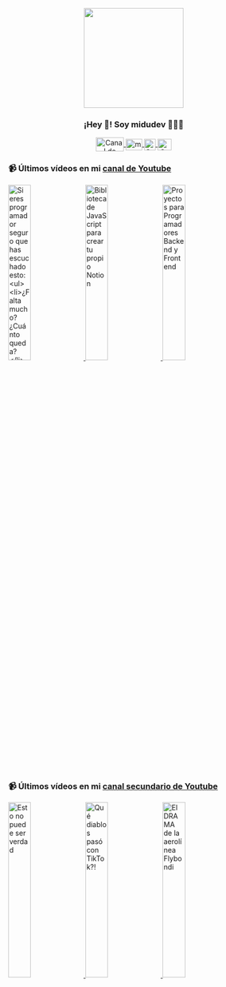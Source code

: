<p align="center" width="300">
   <img align="center" width="200" src="https://user-images.githubusercontent.com/1561955/106762302-fda9de00-6635-11eb-99be-3ef744e60c0e.png" />
   <h3 align="center">¡Hey 👋! Soy midudev 👨🏻‍💻</h3>
</p>

<p align="center">
   <a href="https://twitch.tv/midudev" target="blank">
    <img align="center" src="https://upload.wikimedia.org/wikipedia/commons/c/ce/Twitch_logo_2019.svg" alt="Canal de Twitch de midudev" height="28px" width="56px" />
  </a>
  <span style="width: 8px;"> </span>
   <a href="https://youtube.com/midudev" target="blank">
    <img align="center" src="https://upload.wikimedia.org/wikipedia/commons/0/09/YouTube_full-color_icon_%282017%29.svg" alt="midudev" height="23px" width="33px" />
  </a>
  <span style="width: 8px;"> </span>
  <a href="https://instagram.com/midu.dev" target="blank">
    <img align="center" src="https://upload.wikimedia.org/wikipedia/commons/e/e7/Instagram_logo_2016.svg" alt="Canal de Instagram de midu.dev" height="23px" width="23px" />
  </a>
  <span style="width: 8px;"> </span>
  <a href="https://twitter.com/midudev" target="blank">
    <img align="center" src="https://upload.wikimedia.org/wikipedia/commons/thumb/6/6f/Logo_of_Twitter.svg/2491px-Logo_of_Twitter.svg.png" alt="Canal de Twitter de midudev" height="23px" width="28px" />
  </a>
</p>

### 📹 Últimos vídeos en mi [canal de Youtube](https://youtube.com/midudev?sub_confirmation=1)

<a href='https://youtu.be/z1nDLOB11Jk' target='_blank'>
  <img width='30%' src='https://img.youtube.com/vi/z1nDLOB11Jk/mqdefault.jpg' alt='Si eres programador seguro que has escuchado esto:

- ¿Falta mucho? ¿Cuánto queda?
- ¿Estará listo p' />
</a>
<a href='https://youtu.be/Ah5a2ttQF3U' target='_blank'>
  <img width='30%' src='https://img.youtube.com/vi/Ah5a2ttQF3U/mqdefault.jpg' alt='Biblioteca de JavaScript para crear tu propio Notion' />
</a>
<a href='https://youtu.be/QdMx8iyp9QU' target='_blank'>
  <img width='30%' src='https://img.youtube.com/vi/QdMx8iyp9QU/mqdefault.jpg' alt='Proyectos para Programadores Backend y Frontend' />
</a>

### 📹 Últimos vídeos en mi [canal secundario de Youtube](https://youtube.com/midulive?sub_confirmation=1)

<a href='https://youtu.be/mttNWSRU30A' target='_blank'>
  <img width='30%' src='https://img.youtube.com/vi/mttNWSRU30A/mqdefault.jpg' alt='Esto no puede ser verdad' />
</a>
<a href='https://youtu.be/Hb_wOOgwq4U' target='_blank'>
  <img width='30%' src='https://img.youtube.com/vi/Hb_wOOgwq4U/mqdefault.jpg' alt='Qué diablos pasó con TikTok?!' />
</a>
<a href='https://youtu.be/txJ62UH1Fgw' target='_blank'>
  <img width='30%' src='https://img.youtube.com/vi/txJ62UH1Fgw/mqdefault.jpg' alt='El DRAMA de la aerolínea Flybondi' />
</a>